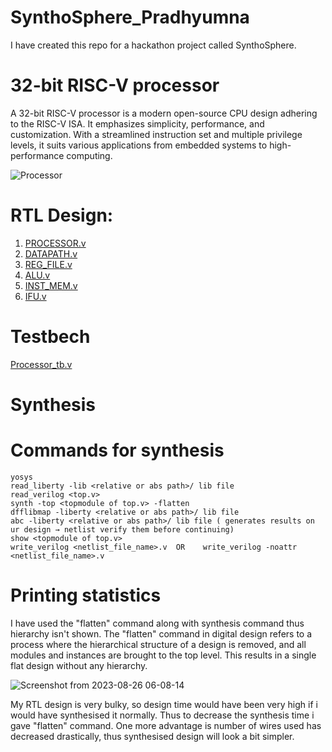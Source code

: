 # SynthoSphere_Pradhyumna
I have created this repo for a hackathon project called SynthoSphere.

# 32-bit RISC-V processor 
A 32-bit RISC-V processor is a modern open-source CPU design adhering to the RISC-V ISA. It emphasizes simplicity, performance, and customization.
With a streamlined instruction set and multiple privilege levels, it suits various applications from embedded systems to high-performance computing.

![Processor](https://github.com/PradhyumnaVA/SynthoSphere_Pradhyumna/assets/137704414/dcc5ef7f-33b6-440e-a59f-aba015e16b2a)

# RTL Design:
1. [PROCESSOR.v](https://github.com/PradhyumnaVA/SynthoSphere_Pradhyumna/blob/61b441b95a73d3ea6c70b50f48c145e0dbc437c1/PROCESSOR.v)
2. [DATAPATH.v](https://github.com/PradhyumnaVA/SynthoSphere_Pradhyumna/blob/2e4918735cd26404a398d84173a5b8c89b7cca3c/DATAPATH.v)
3. [REG_FILE.v](https://github.com/PradhyumnaVA/SynthoSphere_Pradhyumna/blob/2e4918735cd26404a398d84173a5b8c89b7cca3c/REG_FILE.v)
4. [ALU.v](https://github.com/PradhyumnaVA/SynthoSphere_Pradhyumna/blob/2e4918735cd26404a398d84173a5b8c89b7cca3c/ALU.v)
5. [INST_MEM.v](https://github.com/PradhyumnaVA/SynthoSphere_Pradhyumna/blob/2e4918735cd26404a398d84173a5b8c89b7cca3c/INST_MEM.v)
6. [IFU.v](https://github.com/PradhyumnaVA/SynthoSphere_Pradhyumna/blob/2e4918735cd26404a398d84173a5b8c89b7cca3c/IFU.v)

# Testbech
[Processor_tb.v](https://github.com/PradhyumnaVA/SynthoSphere_Pradhyumna/blob/2e4918735cd26404a398d84173a5b8c89b7cca3c/Processor_tb.v)

# Synthesis
# Commands for synthesis
    yosys
    read_liberty -lib <relative or abs path>/ lib file 
    read_verilog <top.v> 
    synth -top <topmodule of top.v> -flatten
    dfflibmap -liberty <relative or abs path>/ lib file  
    abc -liberty <relative or abs path>/ lib file ( generates results on ur design → netlist verify them before continuing)
    show <topmodule of top.v>
    write_verilog <netlist_file_name>.v  OR    write_verilog -noattr  <netlist_file_name>.v

# Printing statistics
I have used the "flatten" command along with synthesis command thus hierarchy isn't shown.
The "flatten" command in digital design refers to a process where the hierarchical structure of a design is removed, and all modules and instances are brought to the top level. This results in a single flat design without any hierarchy.

![Screenshot from 2023-08-26 06-08-14](https://github.com/PradhyumnaVA/SynthoSphere_Pradhyumna/assets/137704414/0a9995b6-d813-4c7b-b846-f21ff5d132c7)

My RTL design is very bulky, so design time would have been very high if i would have synthesised it normally. Thus to decrease the synthesis time i gave "flatten" command. 
One more advantage is number of wires used has decreased drastically, thus synthesised design will look a bit simpler.








